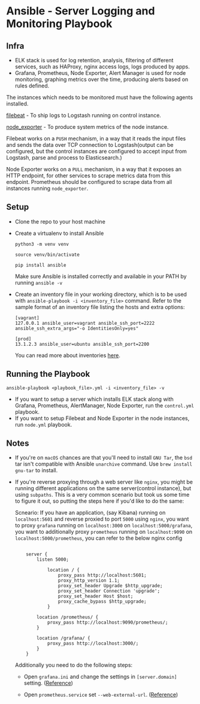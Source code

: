 # Ansible - Server Logging and Monitoring Playbook

## Infra

- ELK stack is used for log retention, analysis, filtering of different services, such as HAProxy, nginx access logs, logs produced by apps.
- Grafana, Prometheus, Node Exporter, Alert Manager is used for node monitoring, graphing metrics over the time, producing alerts based on rules defined.

The instances which needs to be monitored must have the following agents installed.

[filebeat](https://www.elastic.co/products/beats/filebeat) - To ship logs to Logstash running on control instance.

[node_exporter](https://github.com/prometheus/node_exporter) - To produce system metrics of the node instance.

Filebeat works on a `PUSH` mechanism, in a way that it reads the input files and sends the data over TCP connection to Logstash(output can be configured, but the control instances are configured to accept input from Logstash, parse and process to Elasticsearch.)

Node Exporter works on a `PULL` mechanism, in a way that it exposes an HTTP endpoint, for other services to scrape metrics data from this endpoint. Prometheus should be configured to scrape data from all instances running `node_exporter`.

## Setup

- Clone the repo to your host machine

- Create a virtualenv to install Ansible

    `python3 -m venv venv`

    `source venv/bin/activate`

    `pip install ansible`

    Make sure Ansible is installed correctly and available in your PATH by running `ansible -v`

- Create an inventory file in your working directory, which is to be used with `ansible-playbook -i <inventory_file>` command.
Refer to the sample format of an inventory file listing the hosts and extra options:

    ```
    [vagrant]
    127.0.0.1 ansible_user=vagrant ansible_ssh_port=2222 ansible_ssh_extra_args="-o IdentitiesOnly=yes"

    [prod]
    13.1.2.3 ansible_user=ubuntu ansible_ssh_port=2200
    ```
    You can read more about inventories [here](https://docs.ansible.com/ansible/latest/user_guide/intro_inventory.html).


## Running the Playbook

`ansible-playbook <playbook_file>.yml -i <inventory_file> -v`

- If you want to setup a server which installs ELK stack along with Grafana, Prometheus, AlertManager, Node Exporter, run the `control.yml` playbook.
- If you want to setup Filebeat and Node Exporter in the node instances, run `node.yml` playbook.


## Notes
- If you're on `macOS` chances are that you'll need to install `GNU Tar`, the `bsd` tar isn't compatible with Ansible `unarchive` command.
Use `brew install gnu-tar` to install.

- If you're reverse proxying through a web server like `nginx`, you might be running different applications on the same server(control instance), but using `subpaths`. This is a very common scenario but took us some time to figure it out, so putting the steps here if you'd like to do the same:

    Scneario: If you have an application, (say Kibana) running on `localhost:5601` and reverse proxied to port `5000` using `nginx`, you want to proxy `grafana` running on `localhost:3000` on `localhost:5000/grafana`, you want to additionally proxy `prometheus` running on `localhost:9090` on `localhost:5000/prometheus`, you can refer to the below nginx config

    ```

        server {
            listen 5000;

                location / {
                    proxy_pass http://localhost:5601;
                    proxy_http_version 1.1;
                    proxy_set_header Upgrade $http_upgrade;
                    proxy_set_header Connection 'upgrade';
                    proxy_set_header Host $host;
                    proxy_cache_bypass $http_upgrade;
                }

            location /prometheus/ {
                proxy_pass http://localhost:9090/prometheus/;
            }

            location /grafana/ {
                proxy_pass http://localhost:3000/;
            }
        }

    ```


    Additionally you need to do the following steps:

    - Open `grafana.ini` and change the settings in `[server.domain]` setting. ([Reference](http://docs.grafana.org/installation/behind_proxy/))

    - Open `prometheus.service` set `--web-external-url`. ([Reference](https://www.robustperception.io/using-external-urls-and-proxies-with-prometheus))